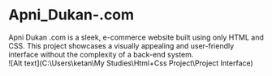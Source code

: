 # Apni_Dukan-.com
Apni Dukan .com is a sleek,  e-commerce website built using only HTML and CSS. This project showcases a visually appealing and user-friendly interface without the complexity of a back-end system.  
![Alt text](C:\Users\ketan\My Studies\Html+Css Project\Project Interface)
